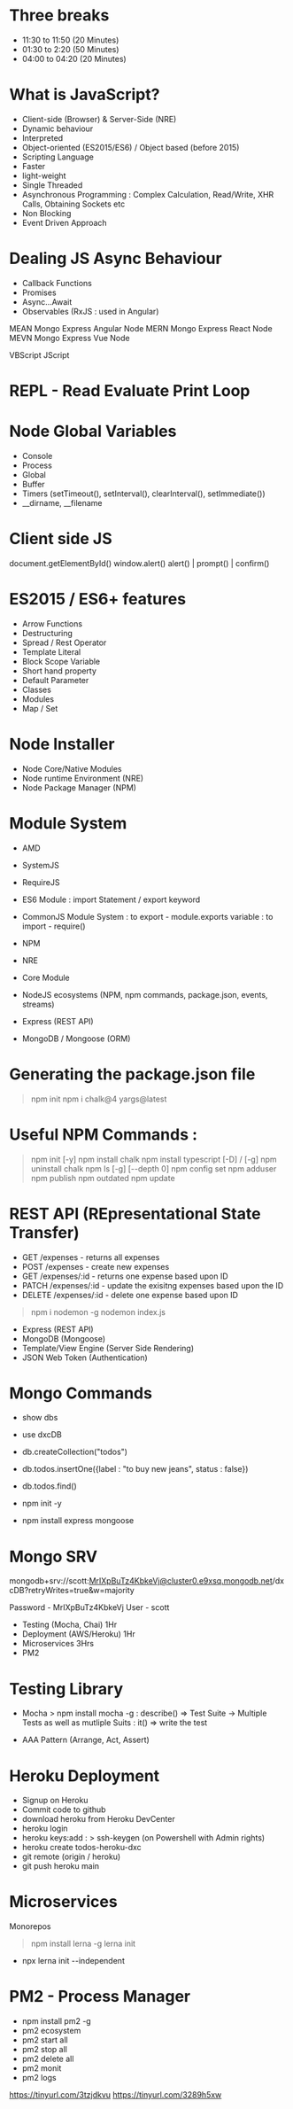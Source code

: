 # Three breaks
- 11:30 to 11:50 (20 Minutes)
- 01:30 to 2:20 (50 Minutes)
- 04:00 to 04:20 (20 Minutes)

# What is JavaScript?
- Client-side (Browser) & Server-Side (NRE)
- Dynamic behaviour
- Interpreted
- Object-oriented (ES2015/ES6) / Object based (before 2015)
- Scripting Language
- Faster
- light-weight
- Single Threaded
- Asynchronous Programming : Complex Calculation, Read/Write, XHR Calls, Obtaining Sockets etc
- Non Blocking
- Event Driven Approach

# Dealing JS Async Behaviour
- Callback Functions
- Promises
- Async...Await
- Observables (RxJS : used in Angular)




MEAN Mongo Express Angular Node
MERN Mongo Express React Node
MEVN Mongo Express Vue Node

VBScript
JScript


# REPL - Read Evaluate Print Loop


# Node Global Variables
- Console
- Process
- Global
- Buffer
- Timers (setTimeout(), setInterval(), clearInterval(), setImmediate())
- __dirname, __filename

# Client side JS
document.getElementById()
window.alert()
alert() | prompt() | confirm()



# ES2015 / ES6+ features
- Arrow Functions
- Destructuring
- Spread / Rest Operator
- Template Literal
- Block Scope Variable
- Short hand property
- Default Parameter
- Classes
- Modules
- Map / Set




# Node Installer
- Node Core/Native Modules
- Node runtime Environment (NRE)
- Node Package Manager (NPM)



# Module System
- AMD
- SystemJS
- RequireJS
- ES6 Module : import Statement / export keyword
- CommonJS Module System
    : to export - module.exports variable
    : to import - require()


- NPM
- NRE
- Core Module

- NodeJS ecosystems (NPM, npm commands, package.json, events, streams)
- Express (REST API)
- MongoDB / Mongoose (ORM)


# Generating the package.json file
> npm init
> npm i chalk@4 yargs@latest

# Useful NPM Commands :
> npm init [-y]
> npm install chalk
> npm install typescript [-D] / [-g]
> npm uninstall chalk
> npm ls [-g] [--depth 0]
> npm config set
> npm adduser
> npm publish
> npm outdated
> npm update


# REST API (REpresentational State Transfer)
- GET           /expenses       - returns all expenses
- POST          /expenses       - create new expenses
- GET           /expenses/:id   - returns one expense based upon ID
- PATCH         /expenses/:id   - update the exisitng expenses based upon the ID
- DELETE        /expenses/:id   - delete one expense based upon ID


> npm i nodemon -g
> nodemon index.js



- Express (REST API)
- MongoDB (Mongoose)
- Template/View Engine (Server Side Rendering)
- JSON Web Token (Authentication)


# Mongo Commands
- show dbs
- use dxcDB
- db.createCollection("todos")
- db.todos.insertOne({label : "to buy new jeans", status : false})
- db.todos.find()


- npm init -y
- npm install express mongoose


# Mongo SRV
mongodb+srv://scott:MrIXpBuTz4KbkeVj@cluster0.e9xsq.mongodb.net/dxcDB?retryWrites=true&w=majority

Password - MrIXpBuTz4KbkeVj
User - scott


- Testing (Mocha, Chai) 1Hr
- Deployment (AWS/Heroku) 1Hr
- Microservices 3Hrs
- PM2

# Testing Library
- Mocha > npm install mocha -g
: describe() => Test Suite -> Multiple Tests as well as mutliple Suits
: it() => write the test

- AAA Pattern (Arrange, Act, Assert)

# Heroku Deployment
- Signup on Heroku
- Commit code to github
- download heroku from Heroku DevCenter
- heroku login
- heroku keys:add 
    : > ssh-keygen (on Powershell with Admin rights)
- heroku create todos-heroku-dxc
- git remote (origin / heroku)
- git push heroku main


# Microservices

Monorepos

> npm install lerna -g
> lerna init 

- npx lerna init --independent


# PM2 - Process Manager 
- npm install pm2 -g
- pm2 ecosystem
- pm2 start all
- pm2 stop all
- pm2 delete all
- pm2 monit
- pm2 logs


https://tinyurl.com/3tzjdkvu
https://tinyurl.com/3289h5xw